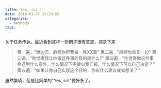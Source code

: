 ```yaml
---
title: Yes, sir !
date: 2018-03-07 15:29:59
categories:
  - methods
tags:
---
```


关于任务传达，最近看到这样一则例子很有意思，摘录下来

> 第一遍，"渡边君，麻烦你帮我做一件XX事"
> 第二遍，"麻烦你重复一边"
> 第三遍，"你觉得我让你做这件事的目的是什么?"
> 第四遍，"你觉得做这件事会遇到什么意外，什么情况下需要向我汇报，什么情况下可以自己决定？"
> 第五遍，"如果让你自己实现这个目的，你有什么建议或者想法？"

虽然繁琐，但是比简单的"Yes, sir!"要好多了。

